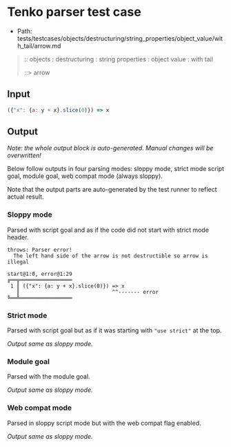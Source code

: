 # Tenko parser test case

- Path: tests/testcases/objects/destructuring/string_properties/object_value/with_tail/arrow.md

> :: objects : destructuring : string properties : object value : with tail
>
> ::> arrow

## Input


`````js
({"x": {a: y + x}.slice(0)}) => x
`````

## Output

_Note: the whole output block is auto-generated. Manual changes will be overwritten!_

Below follow outputs in four parsing modes: sloppy mode, strict mode script goal, module goal, web compat mode (always sloppy).

Note that the output parts are auto-generated by the test runner to reflect actual result.

### Sloppy mode

Parsed with script goal and as if the code did not start with strict mode header.

`````
throws: Parser error!
  The left hand side of the arrow is not destructible so arrow is illegal

start@1:0, error@1:29
╔══╦═════════════════
 1 ║ ({"x": {a: y + x}.slice(0)}) => x
   ║                              ^^------- error
╚══╩═════════════════

`````

### Strict mode

Parsed with script goal but as if it was starting with `"use strict"` at the top.

_Output same as sloppy mode._

### Module goal

Parsed with the module goal.

_Output same as sloppy mode._

### Web compat mode

Parsed in sloppy script mode but with the web compat flag enabled.

_Output same as sloppy mode._
